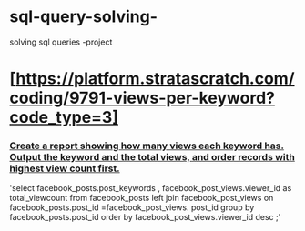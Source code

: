 # sql-query-solving-
solving sql queries -project
# [https://platform.stratascratch.com/coding/9791-views-per-keyword?code_type=3]


### [Create a report showing how many views each keyword has. Output the keyword and the total views, and order records with highest view count first.](https://svrsudheer.github.io/sql-query-solving-/)



'select facebook_posts.post_keywords ,
facebook_post_views.viewer_id as total_viewcount
from facebook_posts
left join facebook_post_views on facebook_posts.post_id =facebook_post_views.	post_id
group by facebook_posts.post_id
order by facebook_post_views.viewer_id desc
;'

